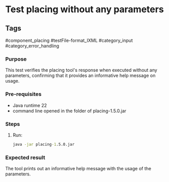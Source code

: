 # Test placing without any parameters

## Tags
#component_placing #testFile-format_IXML #category_input #category_error_handling

### Purpose
This test verifies the placing tool's response when executed without any parameters, confirming that it provides an informative help message on usage.

### Pre-requisites
* Java runtime 22
* command line opened in the folder of placing-1.5.0.jar		

### Steps
1. Run: 
	```cmd
	java -jar placing-1.5.0.jar
	```

### Expected result
The tool prints out an informative help message with the usage of the parameters.